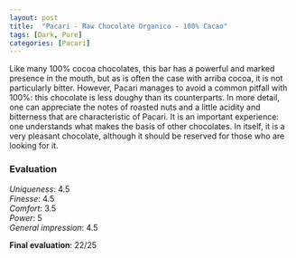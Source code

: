 ```yaml
---
layout: post
title:  "Pacari - Raw Chocolate Organico - 100% Cacao"
tags: [Dark, Pure] 
categories: [Pacari]
---
```


Like many 100% cocoa chocolates, this bar has a powerful and marked presence in the mouth, but as is often the case with arriba cocoa, it is not particularly bitter. However, Pacari manages to avoid a common pitfall with 100%: this chocolate is less doughy than its counterparts.
In more detail, one can appreciate the notes of roasted nuts and a little acidity and bitterness that are characteristic of Pacari. It is an important experience: one understands what makes the basis of other chocolates.
In itself, it is a very pleasant chocolate, although it should be reserved for those who are looking for it.

### Evaluation

_Uniqueness_: 4.5  
_Finesse_: 4.5  
_Comfort_: 3.5  
_Power_: 5  
_General impression_: 4.5

**Final evaluation**: 22/25